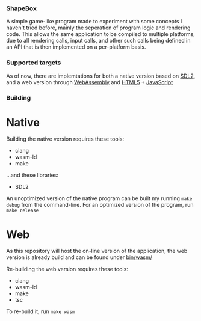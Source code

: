 ### ShapeBox

A simple game-like program made to experiment with some concepts I haven't tried before, mainly the seperation of program logic and rendering code. This allows the same application to be compiled to multiple platforms, due to all rendering calls, input calls, and other such calls being defined in an API that is then implemented on a per-platform basis.

### Supported targets

As of now, there are implemtations for both a native version based on [SDL2](https://www.libsdl.org/), and a web version through [WebAssembly](https://webassembly.org/) and [HTML5](https://developer.mozilla.org/en-US/docs/Glossary/HTML5/) + [JavaScript](https://developer.mozilla.org/en-US/docs/Web/JavaScript/)

### Building

# Native

Building the native version requires these tools:
* clang
* wasm-ld
* make

...and these libraries:
* SDL2

An unoptimized version of the native program can be built my running `make debug` from the command-line. For an optimized version of the program, run `make release`

# Web

As this repository will host the on-line version of the application, the web version is already build and can be found under [bin/wasm/](bin/wasm/)

Re-building the web version requires these tools:
* clang
* wasm-ld
* make
* tsc

To re-build it, run `make wasm`
